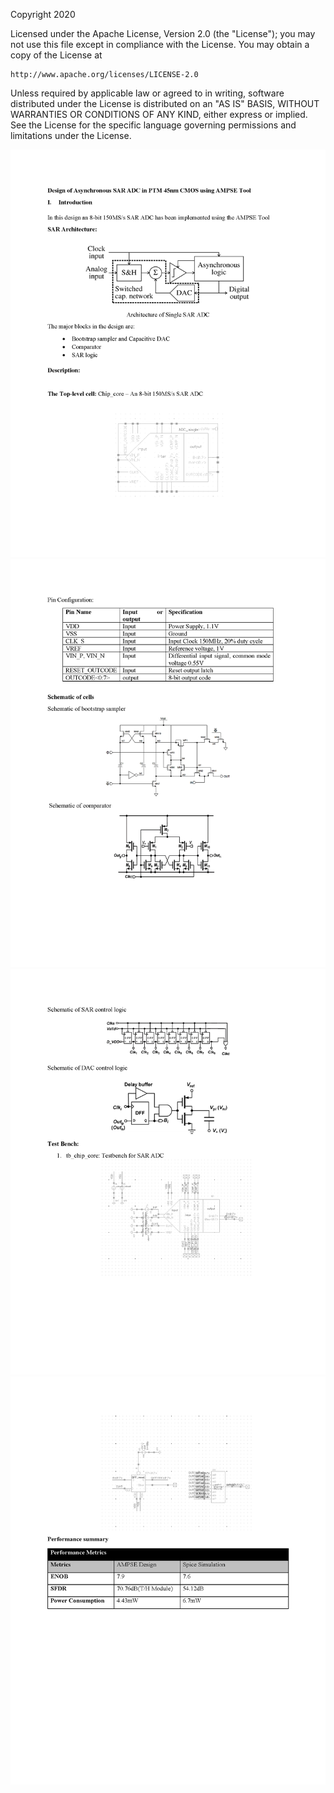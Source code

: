 Copyright 2020

Licensed under the Apache License, Version 2.0 (the "License");
you may not use this file except in compliance with the License.
You may obtain a copy of the License at

    http://www.apache.org/licenses/LICENSE-2.0

Unless required by applicable law or agreed to in writing, software
distributed under the License is distributed on an "AS IS" BASIS,
WITHOUT WARRANTIES OR CONDITIONS OF ANY KIND, either express or implied.
See the License for the specific language governing permissions and
limitations under the License.

<img src="Documentation/images/SAR_ADC_documentation_Page_1.png">
<img src="Documentation/images/SAR_ADC_documentation_Page_2.png">
<img src="Documentation/images/SAR_ADC_documentation_Page_3.png">
<img src="Documentation/images/SAR_ADC_documentation_Page_4.png">
